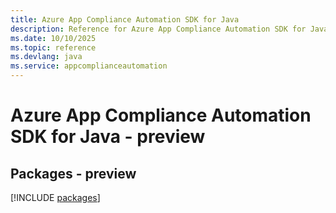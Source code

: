 ```yaml
---
title: Azure App Compliance Automation SDK for Java
description: Reference for Azure App Compliance Automation SDK for Java
ms.date: 10/10/2025
ms.topic: reference
ms.devlang: java
ms.service: appcomplianceautomation
---
```

# Azure App Compliance Automation SDK for Java - preview
## Packages - preview
[!INCLUDE [packages](app-compliance-automation-index.md)]